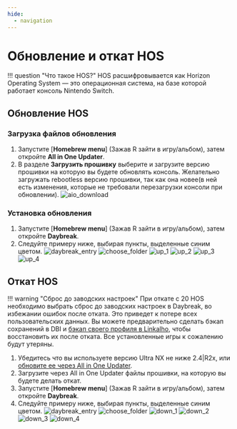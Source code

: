 ```yaml
---
hide:
  - navigation
---
```

# Обновление и откат HOS

!!! question "Что такое HOS?"
     HOS расшифровывается как Horizon Operating System — это операционная система, на базе которой работает консоль Nintendo Switch.

## Обновление HOS

### Загрузка файлов обновления

1. Запустите [**Homebrew menu**] (Зажав R зайти в игру/альбом), затем откройте **All in One Updater**.
2. В разделе **Загрузить прошивку** выберите и загрузите версию прошивки на которую вы будете обновлять консоль. Желательно загружать rebootless версию прошивки, так как она новее(в ней есть изменения, которые не требовали перезагрузки консоли при обновлении).
![aio_download](res/hos_update/aio_download.jpg)

### Установка обновления

1. Запустите [**Homebrew menu**] (Зажав R зайти в игру/альбом), затем откройте **Daybreak**.
2. Следуйте примеру ниже, выбирая пункты, выделенные синим цветом.
![daybreak_entry](res/hos_update/daybreak_entry.jpg)
![choose_folder](res/hos_update/choose_folder.jpg)
![up_1](res/hos_update/up_1.jpg)
![up_2](res/hos_update/up_2.jpg)
![up_3](res/hos_update/up_3.jpg)
![up_4](res/hos_update/up_4.jpg)

## Откат HOS

!!! warning "Сброс до заводских настроек"
     При откате с 20 HOS необходимо выбрать сброс до заводских настроек в Daybreak, во избежании ошибок после отката. Это приведет к потере всех пользовательских данных. Вы можете предварительно сделать бэкап сохранений в DBI и [бэкап своего профиля в Linkalho](../useful_guides/linkalho_nnid.md), чтобы восстановить их после отката. Все установленные игры к сожалению будут утеряны.

1. Убедитесь что вы используете версию Ultra NX не ниже 2.4|R2x, или [обновите ее через All in One Updater](../ultra_wiki/installing_update.md#obnovlenie-cherez-aio).
2. Загрузите через All in One Updater файлы прошивки, на которую вы будете делать откат.
3. Запустите [**Homebrew menu**] (Зажав R зайти в игру/альбом), затем откройте **Daybreak**.
4. Следуйте примеру ниже, выбирая пункты, выделенные синим цветом.
![daybreak_entry](res/hos_update/daybreak_entry.jpg)
![choose_folder](res/hos_update/choose_folder.jpg)
![down_1](res/hos_update/down_1.jpg)
![down_2](res/hos_update/down_2.jpg)
![down_3](res/hos_update/down_3.jpg)
![down_4](res/hos_update/down_4.jpg)